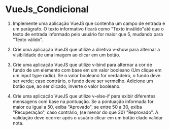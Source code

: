 # VueJs_Condicional
1)  Implemente uma aplicação VueJS que contenha um campo de entrada e um parágrafo. O texto informativo ficará como "Texto inválido"até que o texto de entrada informado pelo usuário  for maior que 5, mudando para “Texto válido”.

2) Crie uma aplicação VueJS que utilize a diretiva v-show para alternar a visibilidade de uma imagem ao clicar em um botão.

3)  Crie uma aplicação VueJS que utilize v-bind para alternar a cor de fundo de um elemento com base em um valor booleano (Um clique em um input type radio). Se o valor booleano for verdadeiro, o fundo deve ser verde; caso contrário, o fundo deve ser vermelho. Adicione um botão que, ao ser clicado, inverte o valor booleano.

4) Crie uma aplicação VueJS que utilize v-else-if para exibir diferentes mensagens com base na pontuação. Se a pontuação informada for maior ou igual a 50, exiba "Aprovado", se entre 50 a 30, exiba "Recuperação", caso contrário, (se menor do que 30) "Reprovado". A validação deve ocorrer após o usuário clicar em um botão clado validar nota.
